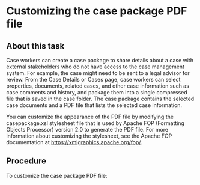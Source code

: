 # Customizing the case package PDF file

## About this task

Case workers can create a case package to share details about a case with external stakeholders
who do not have access to the case management system. For example, the case might need to be sent to
a legal advisor for review. From the Case Details or Cases
page, case workers can select properties, documents, related cases, and other case information such
as case comments and history, and package them into a single compressed file that is saved in the
case folder. The case package contains the selected case documents and a PDF file that lists the
selected case information.

You can customize the appearance of the PDF file by modifying the
casepackage.xsl stylesheet file that is used by Apache FOP (Formatting Objects
Processor) version 2.0 to generate the PDF file. For more information about customizing the
stylesheet, see the Apache FOP documentation at https://xmlgraphics.apache.org/fop/.

## Procedure

To customize the case package PDF file: